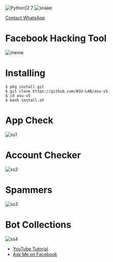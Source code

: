 ![Python|2.7](https://img.shields.io/badge/Python-2.7-blue.svg)
![snake](raw/snake.png)

[Contact WhatsApp](https://api.whatsapp.com/send?phone=62895353484895&text=helo%20admin%20i%20want%20to%20buy,%20ASU%20TOOLKIT")

# Facebook  Hacking Tool
![meme](raw/00.jpg)

# Installing

```
$ pkg install git
$ git clone https://github.com/ASU-LAB/asu-v5
$ cd asu-v5
$ bash install.sh
```

# App Check
![ss1](raw/01.jpg)

# Account Checker
![ss2](raw/02.png)

# Spammers
![ss3](raw/03.png)

# Bot Collections
![ss4](raw/04.png)

* [YouTube Tutorial](https://youtu.be/G6U2P3T746A)
* [Ask Me on Facebook](https://mbasic.facebook.com/achmad.luthfi.hadi.3)
